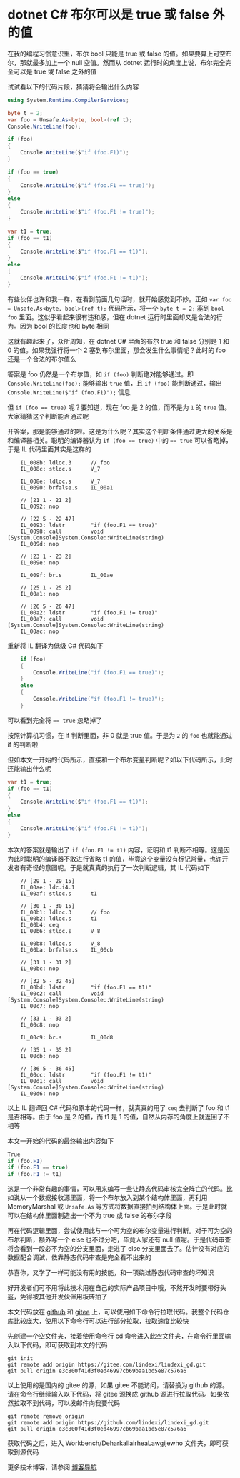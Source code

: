 # dotnet C# 布尔可以是 true 或 false 外的值

在我的编程习惯意识里，布尔 bool 只能是 true 或 false 的值。如果要算上可空布尔，那就最多加上一个 null 空值。然而从 dotnet 运行时的角度上说，布尔完全完全可以是 true 或 false 之外的值

<!--more-->
<!-- 发布 -->
<!-- 博客 -->

试试看以下的代码片段，猜猜将会输出什么内容

```csharp
using System.Runtime.CompilerServices;

byte t = 2;
var foo = Unsafe.As<byte, bool>(ref t);
Console.WriteLine(foo);

if (foo)
{
    Console.WriteLine($"if (foo.F1)");
}

if (foo == true)
{
    Console.WriteLine($"if (foo.F1 == true)");
}
else
{
    Console.WriteLine($"if (foo.F1 != true)");
}

var t1 = true;
if (foo == t1)
{
    Console.WriteLine($"if (foo.F1 == t1)");
}
else
{
    Console.WriteLine($"if (foo.F1 != t1)");
}
```

有些伙伴也许和我一样，在看到前面几句话时，就开始感觉到不妙。正如 `var foo = Unsafe.As<byte, bool>(ref t);` 代码所示，将一个 `byte t = 2;` 塞到 `bool foo` 里面。这似乎看起来很有违和感，但在 dotnet 运行时里面却又是合法的行为。因为 bool 的长度也和 byte 相同

这就有趣起来了，众所周知，在 dotnet C# 里面的布尔 true 和 false 分别是 1 和 0 的值。如果我强行将一个 2 塞到布尔里面，那会发生什么事情呢？此时的 foo 还是一个合法的布尔值么

答案是 foo 仍然是一个布尔值，如 `if (foo)` 判断绝对能够通过。即 `Console.WriteLine(foo);` 能够输出 `true` 值，且 `if (foo)` 能判断通过，输出 `Console.WriteLine($"if (foo.F1)");` 信息

但 `if (foo == true)` 呢？要知道，现在 foo 是 2 的值，而不是为 `1` 的 `true` 值。大家猜猜这个判断能否通过呢

开答案，那是能够通过的啦。这是为什么呢？其实这个判断条件通过更大的关系是和编译器相关。聪明的编译器认为 `if (foo == true)` 中的 `== true` 可以省略掉，于是 IL 代码里面其实是这样的

```
    IL_008b: ldloc.3      // foo
    IL_008c: stloc.s      V_7

    IL_008e: ldloc.s      V_7
    IL_0090: brfalse.s    IL_00a1

    // [21 1 - 21 2]
    IL_0092: nop

    // [22 5 - 22 47]
    IL_0093: ldstr        "if (foo.F1 == true)"
    IL_0098: call         void [System.Console]System.Console::WriteLine(string)
    IL_009d: nop

    // [23 1 - 23 2]
    IL_009e: nop

    IL_009f: br.s         IL_00ae

    // [25 1 - 25 2]
    IL_00a1: nop

    // [26 5 - 26 47]
    IL_00a2: ldstr        "if (foo.F1 != true)"
    IL_00a7: call         void [System.Console]System.Console::WriteLine(string)
    IL_00ac: nop
```

重新将 IL 翻译为低级 C# 代码如下

```csharp
    if (foo)
    {
        Console.WriteLine("if (foo.F1 == true)");
    }
    else
    {
        Console.WriteLine("if (foo.F1 != true)");
    }
```

可以看到完全将 `== true` 忽略掉了

按照计算机习惯，在 if 判断里面，非 0 就是 true 值。于是为 `2` 的 `foo` 也就能通过 if 的判断啦

但如本文一开始的代码所示，直接和一个布尔变量判断呢？如以下代码所示，此时还能输出什么呢

```csharp
var t1 = true;
if (foo == t1)
{
    Console.WriteLine($"if (foo.F1 == t1)");
}
else
{
    Console.WriteLine($"if (foo.F1 != t1)");
}
```

本次的答案就是输出了 `if (foo.F1 != t1)` 内容，证明和 t1 判断不相等。这是因为此时聪明的编译器不敢进行省略 t1 的值，毕竟这个变量没有标记常量，也许开发者有奇怪的意图呢。于是就真真的执行了一次判断逻辑，其 IL 代码如下

```
    // [29 1 - 29 15]
    IL_00ae: ldc.i4.1
    IL_00af: stloc.s      t1

    // [30 1 - 30 15]
    IL_00b1: ldloc.3      // foo
    IL_00b2: ldloc.s      t1
    IL_00b4: ceq
    IL_00b6: stloc.s      V_8

    IL_00b8: ldloc.s      V_8
    IL_00ba: brfalse.s    IL_00cb

    // [31 1 - 31 2]
    IL_00bc: nop

    // [32 5 - 32 45]
    IL_00bd: ldstr        "if (foo.F1 == t1)"
    IL_00c2: call         void [System.Console]System.Console::WriteLine(string)
    IL_00c7: nop

    // [33 1 - 33 2]
    IL_00c8: nop

    IL_00c9: br.s         IL_00d8

    // [35 1 - 35 2]
    IL_00cb: nop

    // [36 5 - 36 45]
    IL_00cc: ldstr        "if (foo.F1 != t1)"
    IL_00d1: call         void [System.Console]System.Console::WriteLine(string)
    IL_00d6: nop
```

以上 IL 翻译回 C# 代码和原本的代码一样，就真真的用了 `ceq` 去判断了 foo 和 t1 是否相等。由于 foo 是 2 的值，而 t1 是 1 的值，自然从内存的角度上就返回了不相等

本文一开始的代码的最终输出内容如下

```csharp
True
if (foo.F1)
if (foo.F1 == true)
if (foo.F1 != t1)
```

这是一个非常有趣的事情，可以用来编写一些让静态代码审核完全阵亡的代码。比如说从一个数据接收源里面，将一个布尔放入到某个结构体里面，再利用 MemoryMarshal 或 `Unsafe.As` 等方式将数据直接拍到结构体上面。于是此时就可以在结构体里面制造出一个不为 true 或 false 的布尔字段

再在代码逻辑里面，尝试使用此与一个可为空的布尔变量进行判断。对于可为空的布尔判断，额外写一个 else 也不过分吧，毕竟人家还有 null 值呢。于是代码审查将会看到一段必不为空的分支里面，走进了 else 分支里面去了。估计没有对应的数据配合调试，依靠静态代码审查是完全看不出来的

恭喜你，又学了一样可能没有用的技能，和一项绕过静态代码审查的坏知识

好开发者们可不用将此技术用在自己的实际产品项目中哦，不然开发时要带好头盔，免得被其他开发伙伴用板砖拍了

本文代码放在 [github](https://github.com/lindexi/lindexi_gd/tree/e3c800f41d3f0ed46997cb69baa1bd5e87c576a6/Workbench/DeharkallairheaLawgijewho) 和 [gitee](https://gitee.com/lindexi/lindexi_gd/blob/e3c800f41d3f0ed46997cb69baa1bd5e87c576a6/Workbench/DeharkallairheaLawgijewho) 上，可以使用如下命令行拉取代码。我整个代码仓库比较庞大，使用以下命令行可以进行部分拉取，拉取速度比较快

先创建一个空文件夹，接着使用命令行 cd 命令进入此空文件夹，在命令行里面输入以下代码，即可获取到本文的代码

```
git init
git remote add origin https://gitee.com/lindexi/lindexi_gd.git
git pull origin e3c800f41d3f0ed46997cb69baa1bd5e87c576a6
```

以上使用的是国内的 gitee 的源，如果 gitee 不能访问，请替换为 github 的源。请在命令行继续输入以下代码，将 gitee 源换成 github 源进行拉取代码。如果依然拉取不到代码，可以发邮件向我要代码

```
git remote remove origin
git remote add origin https://github.com/lindexi/lindexi_gd.git
git pull origin e3c800f41d3f0ed46997cb69baa1bd5e87c576a6
```

获取代码之后，进入 Workbench/DeharkallairheaLawgijewho 文件夹，即可获取到源代码

更多技术博客，请参阅 [博客导航](https://blog.lindexi.com/post/%E5%8D%9A%E5%AE%A2%E5%AF%BC%E8%88%AA.html )